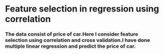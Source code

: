 
# Feature selection in regression using correlation

### The data consist of price of car.Here I consider feature selection using correlation and cross validation.I have done multiple linear regression and predict the price of car.

